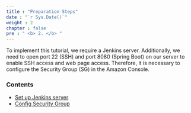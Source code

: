 ```yaml
---
title : "Preparation Steps"
date : "`r Sys.Date()`"
weight : 2
chapter : false
pre : " <b> 2. </b> "
---
```


To implement this tutorial, we require a Jenkins server. Additionally, we need to open port 22 (SSH) and port 8080 (Spring Boot) on our server to enable SSH access and web page access. Therefore, it is necessary to configure the Security Group (SG) in the Amazon Console.

### Contents

- [Set up Jenkins server](2.1-SetUpJenkinsServer/)
- [Config Security Group](2.2-ConfigSG/)
